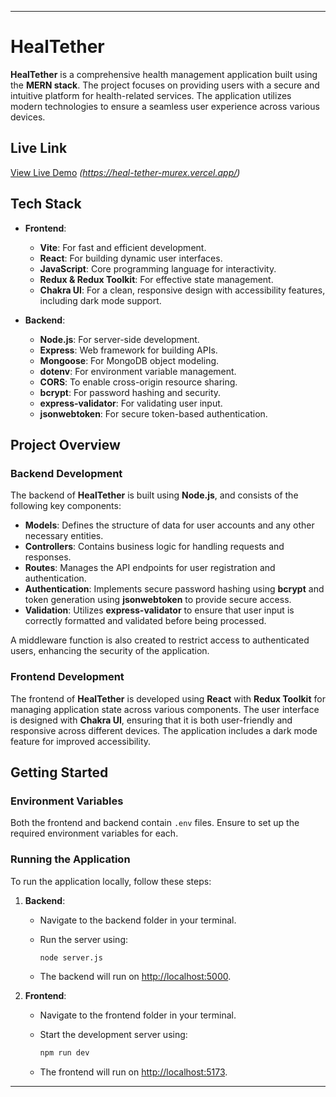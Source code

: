 
---

# HealTether

**HealTether** is a comprehensive health management application built using the **MERN stack**. The project focuses on providing users with a secure and intuitive platform for health-related services. The application utilizes modern technologies to ensure a seamless user experience across various devices.

## Live Link

[View Live Demo](#) *(https://heal-tether-murex.vercel.app/)*

## Tech Stack

- **Frontend**:
  - **Vite**: For fast and efficient development.
  - **React**: For building dynamic user interfaces.
  - **JavaScript**: Core programming language for interactivity.
  - **Redux & Redux Toolkit**: For effective state management.
  - **Chakra UI**: For a clean, responsive design with accessibility features, including dark mode support.

- **Backend**:
  - **Node.js**: For server-side development.
  - **Express**: Web framework for building APIs.
  - **Mongoose**: For MongoDB object modeling.
  - **dotenv**: For environment variable management.
  - **CORS**: To enable cross-origin resource sharing.
  - **bcrypt**: For password hashing and security.
  - **express-validator**: For validating user input.
  - **jsonwebtoken**: For secure token-based authentication.

## Project Overview

### Backend Development

The backend of **HealTether** is built using **Node.js**, and consists of the following key components:

- **Models**: Defines the structure of data for user accounts and any other necessary entities.
- **Controllers**: Contains business logic for handling requests and responses.
- **Routes**: Manages the API endpoints for user registration and authentication.
- **Authentication**: Implements secure password hashing using **bcrypt** and token generation using **jsonwebtoken** to provide secure access.
- **Validation**: Utilizes **express-validator** to ensure that user input is correctly formatted and validated before being processed.

A middleware function is also created to restrict access to authenticated users, enhancing the security of the application.

### Frontend Development

The frontend of **HealTether** is developed using **React** with **Redux Toolkit** for managing application state across various components. The user interface is designed with **Chakra UI**, ensuring that it is both user-friendly and responsive across different devices. The application includes a dark mode feature for improved accessibility.

## Getting Started

### Environment Variables

Both the frontend and backend contain `.env` files. Ensure to set up the required environment variables for each.

### Running the Application

To run the application locally, follow these steps:

1. **Backend**:
   - Navigate to the backend folder in your terminal.
   - Run the server using:

     ```bash
     node server.js
     ```

   - The backend will run on [http://localhost:5000](http://localhost:5000).

2. **Frontend**:
   - Navigate to the frontend folder in your terminal.
   - Start the development server using:

     ```bash
     npm run dev
     ```

   - The frontend will run on [http://localhost:5173](http://localhost:5173).


---
